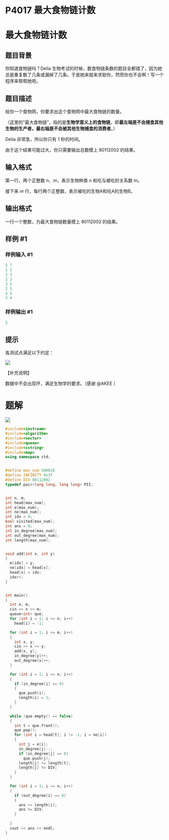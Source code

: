 # P4017 最大食物链计数

# 最大食物链计数

## 题目背景

你知道食物链吗？Delia 生物考试的时候，数食物链条数的题目全都错了，因为她总是重复数了几条或漏掉了几条。于是她来就来求助你，然而你也不会啊！写一个程序来帮帮她吧。

## 题目描述

给你一个食物网，你要求出这个食物网中最大食物链的数量。

（这里的“最大食物链”，指的是**生物学意义上的食物链**，即**最左端是不会捕食其他生物的生产者，最右端是不会被其他生物捕食的消费者**。）

Delia 非常急，所以你只有 $1$ 秒的时间。

由于这个结果可能过大，你只需要输出总数模上 $80112002$ 的结果。

## 输入格式

第一行，两个正整数 $n、m$，表示生物种类 $n$ 和吃与被吃的关系数 $m$。

接下来 $m$ 行，每行两个正整数，表示被吃的生物A和吃A的生物B。

## 输出格式

一行一个整数，为最大食物链数量模上 $80112002$ 的结果。

## 样例 #1

### 样例输入 #1

```c++
5 7
1 2
1 3
2 3
3 5
2 5
4 5
3 4
```

### 样例输出 #1

```c++
5
```

## 提示

各测试点满足以下约定：

![](https://cdn.luogu.com.cn/upload/pic/12011.png)

【补充说明】

数据中不会出现环，满足生物学的要求。（感谢 @AKEE ）

# 题解

![](image/image_uRhRA-IjC1.png)

```c++
#include<iostream>
#include<algorithm>
#include<vector>
#include<queue>
#include<cstring>
#include<map>
using namespace std;


#define max_num 500010
#define INFINITY 0x3f   
#define DIV 80112002
typedef pair<long long, long long> PII;


int n, m;
int head[max_num];
int e[max_num];
int ne[max_num];
int idx = 0;
bool visited[max_num];
int ans = 0;
int in_degree[max_num];
int out_degree[max_num];
int length[max_num];


void add(int x, int y)
{
  e[idx] = y;
  ne[idx] = head[x];
  head[x] = idx;
  idx++;
}


int main()
{
  int n, m;
  cin >> n >> m;
  queue<int> que;
  for (int i = 1; i <= n; i++)
    head[i] = -1;

  for (int i = 1; i <= m; i++)
  {
    int x, y;
    cin >> x >> y;
    add(x, y);
    in_degree[y]++;
    out_degree[x]++;
  }

  for (int i = 1; i <= n; i++)
  {
    if (in_degree[i] == 0)
    {
      que.push(i);
      length[i] = 1;
    }  
  }

  while (que.empty() == false)
  {
    int t = que.front();
    que.pop();
    for (int i = head[t]; i != -1; i = ne[i])
    {
      int j = e[i];
      in_degree[j]--;
      if (in_degree[j] == 0)
        que.push(j);
      length[j] += length[t];
      length[j] %= DIV;
    }
  }

  for (int i = 1; i <= n; i++)
  {
    if (out_degree[i] == 0)
    {
      ans += length[i];
      ans %= DIV;
    }
      
  }
  cout << ans << endl;
}
```
